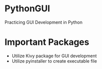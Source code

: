# PythonGUI
Practicing GUI Development in Python

# Important Packages
* Utilize Kivy package for GUI development
* Utilize pyinstaller to create executable file
